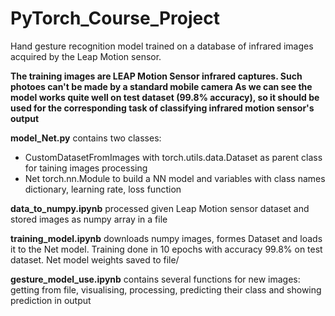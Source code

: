 # PyTorch_Course_Project
Hand gesture recognition model trained on a database of infrared images acquired by the Leap Motion sensor.

**The training images are LEAP Motion Sensor infrared captures. Such photoes can't be made by a standard mobile camera
As we can see the model works quite well on test dataset (99.8% accuracy), so it should be used for the corresponding
task of classifying infrared motion sensor's output**


**model_Net.py**
contains two classes:
- CustomDatasetFromImages with torch.utils.data.Dataset as parent class for taining images processing 
- Net torch.nn.Module to build a NN model
and variables with class names dictionary, learning rate, loss function

**data_to_numpy.ipynb**
processed given Leap Motion sensor dataset and stored images as numpy array in a file

**training_model.ipynb**
downloads numpy images, formes Dataset and loads it to the Net model. Training done in 10 epochs with
accuracy 99.8% on test dataset. Net model weights saved to file/

**gesture_model_use.ipynb**
contains several functions for new images: getting from file, visualising, processing, predicting
their class and showing prediction in output
